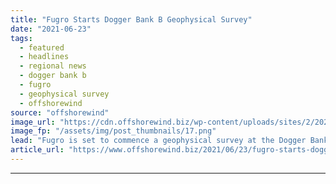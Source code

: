 ```yaml
---
title: "Fugro Starts Dogger Bank B Geophysical Survey"
date: "2021-06-23"
tags: 
  - featured
  - headlines
  - regional news
  - dogger bank b
  - fugro
  - geophysical survey
  - offshorewind
source: "offshorewind"
image_url: "https://cdn.offshorewind.biz/wp-content/uploads/sites/2/2021/06/23111516/Fugro-starts-Dogger-Bank-B-geophysical-surveys.png"
image_fp: "/assets/img/post_thumbnails/17.png"
lead: "Fugro is set to commence a geophysical survey at the Dogger Bank B offshore"
article_url: "https://www.offshorewind.biz/2021/06/23/fugro-starts-dogger-bank-b-geophysical-survey/"
---
```


---
